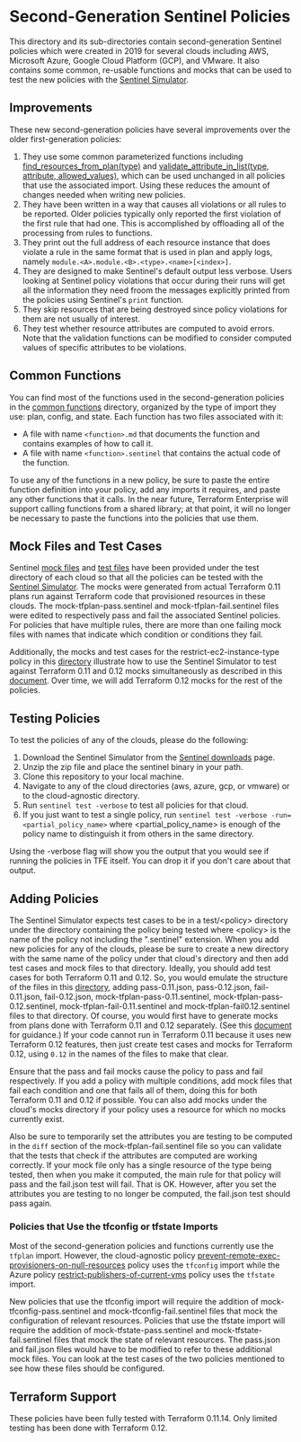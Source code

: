 # Second-Generation Sentinel Policies

This directory and its sub-directories contain second-generation Sentinel policies which were created in 2019 for several clouds including AWS, Microsoft Azure, Google Cloud Platform (GCP), and VMware. It also contains some common, re-usable functions and mocks that can be used to test the new policies with the [Sentinel Simulator](https://docs.hashicorp.com/sentinel/commands).

## Improvements
These new second-generation policies have several improvements over the older first-generation policies:
1. They use some common parameterized functions including [find_resources_from_plan(type)](./common-functions/plan/find_resources_from_plan.md) and [validate_attribute_in_list(type, attribute, allowed_values)](./common-functions/plan/validate_attribute_in_list.md), which can be used unchanged in all policies that use the associated import. Using these reduces the amount of changes needed when writing new policies.
1. They have been written in a way that causes all violations or all rules to be reported. Older policies typically only reported the first violation of the first rule that had one. This is accomplished by offloading all of the processing from rules to functions.
1. They print out the full address of each resource instance that does violate a rule in the same format that is used in plan and apply logs, namely `module.<A>.module.<B>.<type>.<name>[<index>]`.
1. They are designed to make Sentinel's default output less verbose. Users looking at Sentinel policy violations that occur during their runs will get all the information they need froom the messages explicitly printed from the policies using Sentinel's `print` function.
1. They skip resources that are being destroyed since policy violations for them are not usually of interest.
1. They test whether resource attributes are computed to avoid errors. Note that the validation functions can be modified to consider computed values of specific attributes to be violations.

## Common Functions
You can find most of the functions  used in the second-generation policies in the [common functions](./common-functions) directory, organized by the type of import they use: plan, config, and state.  Each function has two files associated with it:
* A file with name `<function>.md` that documents the function and contains examples of how to call it.
* A file with name `<function>.sentinel` that contains the actual code of the function.

To use any of the functions in a new policy, be sure to paste the entire function definition into your policy, add any imports it requires, and paste any other functions that it calls.  In the near future, Terraform Enterprise will support calling functions from a shared library; at that point, it will no longer be necessary to paste the functions into the policies that use them.

## Mock Files and Test Cases
Sentinel [mock files](https://www.terraform.io/docs/enterprise/sentinel/mock.html) and [test files](https://docs.hashicorp.com/sentinel/commands/config#test-cases) have been provided under the test directory of each cloud so that all the policies can be tested with the [Sentinel Simulator](https://docs.hashicorp.com/sentinel/commands). The mocks were generated from actual Terraform 0.11 plans run against Terraform code that provisioned resources in these clouds. The mock-tfplan-pass.sentinel and mock-tfplan-fail.sentinel files were edited to respectively pass and fail the associated Sentinel policies. For policies that have multiple rules, there are more than one failing mock files with names that indicate which condition or conditions they fail.

Additionally, the mocks and test cases for the restrict-ec2-instance-type policy in this [directory](./aws/test/restrict-ec2-instance-type) illustrate how to use the Sentinel Simulator to test against Terraform 0.11 and 0.12 mocks simultaneously as described in this [document](https://www.terraform.io/docs/enterprise/sentinel/sentinel-tf-012.html#generating-mock-data-for-both-terraform-versions).  Over time, we will add Terraform 0.12 mocks for the rest of the policies.

## Testing Policies
To test the policies of any of the clouds, please do the following:
1. Download the Sentinel Simulator from the [Sentinel downloads](https://docs.hashicorp.com/sentinel/downloads) page.
1. Unzip the zip file and place the sentinel binary in your path.
1. Clone this repository to your local machine.
1. Navigate to any of the cloud directories (aws, azure, gcp, or vmware) or to the cloud-agnostic directory.
1. Run `sentinel test -verbose` to test all policies for that cloud.
1. If you just want to test a single policy, run `sentinel test -verbose -run=<partial_policy_name>` where \<partial_policy_name\> is enough of the policy name to distinguish it from others in the same directory.

Using the -verbose flag will show you the output that you would see if running the policies in TFE itself. You can drop it if you don't care about that output.

## Adding Policies
The Sentinel Simulator expects test cases to be in a test/\<policy\> directory under the directory containing the policy being tested where \<policy\> is the name of the policy not including the ".sentinel" extension. When you add new policies for any of the clouds, please be sure to create a new directory with the same name of the policy under that cloud's directory and then add test cases and mock files to that directory. Ideally, you should add test cases for both Terraform 0.11 and 0.12. So, you would emulate the structure of the files in this [directory](./aws/test/restrict-ec2-instance-type), adding pass-0.11.json, pass-0.12.json, fail-0.11.json, fail-0.12.json, mock-tfplan-pass-0.11.sentinel, mock-tfplan-pass-0.12.sentinel, mock-tfplan-fail-0.11.sentinel and mock-tfplan-fail0.12.sentinel files to that directory. Of course, you would first have to generate mocks from plans done with Terraform 0.11 and 0.12 separately. (See this [document](https://www.terraform.io/docs/enterprise/sentinel/sentinel-tf-012.html#generating-mock-data-for-both-terraform-versions) for guidance.) If your code cannot run in Terraform 0.11 because it uses new Terraform 0.12 features, then just create test cases and mocks for Terraform 0.12, using `0.12` in the names of the files to make that clear.

Ensure that the pass and fail mocks cause the policy to pass and fail respectively. If you add a policy with multiple conditions, add mock files that fail each condition and one that fails all of them, doing this for both Terraform 0.11 and 0.12 if possible. You can also add mocks under the cloud's mocks directory if your policy uses a resource for which no mocks currently exist.

Also be sure to temporarily set the attributes you are testing to be computed in the `diff` section of the mock-tfplan-fail.sentinel file so you can validate that the tests that check if the attributes are computed are working correctly. If your mock file only has a single resource of the type being tested, then when you make it computed, the main rule for that policy will pass and the fail.json test will fail. That is OK. However, after you set the attributes you are testing to no longer be computed, the fail.json test should pass again.

### Policies that Use the tfconfig or tfstate Imports
Most of the second-generation policies and functions currently use the `tfplan` import. However, the cloud-agnostic policy [prevent-remote-exec-provisioners-on-null-resources](./cloud-agnostic/prevent-remote-exec-provisioners-on-null-resources.sentinel) policy uses the `tfconfig` import while the Azure policy [restrict-publishers-of-current-vms](./azure/restrict-publishers-of-current-vms.sentinel) policy uses the `tfstate` import.

New policies that use the tfconfig import will require the addition of mock-tfconfig-pass.sentinel and  mock-tfconfig-fail.sentinel files that mock the configuration of relevant resources. Policies that use the tfstate import will require the addition of mock-tfstate-pass.sentinel and mock-tfstate-fail.sentinel files that mock the state of relevant resources. The pass.json and fail.json files would have to be modified to refer to these additional mock files. You can look at the test cases of the two policies mentioned to see how these files should be configured.

## Terraform Support
These policies have been fully tested with Terraform 0.11.14. Only limited testing has been done with Terraform 0.12.
